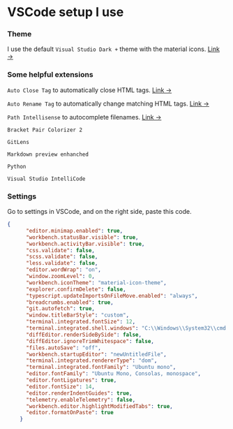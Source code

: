 # VSCode setup I use

### Theme

I use the default `Visual Studio Dark +` theme with the material icons. [Link &rarr;](https://marketplace.visualstudio.com/items?itemName=PKief.material-icon-theme)

### Some helpful extensions

`Auto Close Tag` to automatically close HTML tags. [Link &rarr;](https://marketplace.visualstudio.com/items?itemName=formulahendry.auto-close-tag)

`Auto Rename Tag` to automatically change matching HTML tags. [Link &rarr;](https://marketplace.visualstudio.com/items?itemName=formulahendry.auto-rename-tag)

`Path Intellisense` to autocomplete filenames. [Link &rarr;](https://marketplace.visualstudio.com/items?itemName=christian-kohler.path-intellisense)

`Bracket Pair Colorizer 2`

`GitLens`

`Markdown preview enhanched`

`Python`

`Visual Studio IntelliCode`

### Settings

Go to settings in VSCode, and on the right side, paste this code.

```json
{
      "editor.minimap.enabled": true,
      "workbench.statusBar.visible": true,
      "workbench.activityBar.visible": true,      
      "css.validate": false,
      "scss.validate": false,
      "less.validate": false,
      "editor.wordWrap": "on",
      "window.zoomLevel": 0,
      "workbench.iconTheme": "material-icon-theme",
      "explorer.confirmDelete": false,
      "typescript.updateImportsOnFileMove.enabled": "always",
      "breadcrumbs.enabled": true,
      "git.autofetch": true,
      "window.titleBarStyle": "custom",
      "terminal.integrated.fontSize": 12,
      "terminal.integrated.shell.windows": "C:\\Windows\\System32\\cmd.exe",
      "diffEditor.renderSideBySide": false,
      "diffEditor.ignoreTrimWhitespace": false,
      "files.autoSave": "off",
      "workbench.startupEditor": "newUntitledFile",
      "terminal.integrated.rendererType": "dom",
      "terminal.integrated.fontFamily": "Ubuntu mono",
      "editor.fontFamily": "Ubuntu Mono, Consolas, monospace",
      "editor.fontLigatures": true,
      "editor.fontSize": 14,
      "editor.renderIndentGuides": true,
      "telemetry.enableTelemetry": false,
      "workbench.editor.highlightModifiedTabs": true,
      "editor.formatOnPaste": true
    }
```
